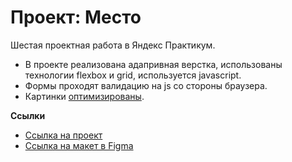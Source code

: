 # Проект: Место

Шестая проектная работа в Яндекс Практикум.

* В проекте реализована адапривная верстка, использованы технологии flexbox и grid, используется javascript.
* Формы проходят валидацию на js со стороны браузера.
* Картинки [оптимизированы](https://tinypng.com/).

**Ссылки**
* [Ссылка на проект](https://dyakovlevich.github.io/mesto/)
* [Ссылка на макет в Figma](https://www.figma.com/file/2cn9N9jSkmxD84oJik7xL7/JavaScript.-Sprint-4?node-id=0%3A1)